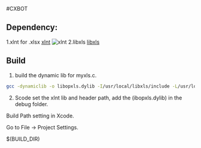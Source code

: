 #CXBOT

## Dependency:

1.xlnt for .xlsx
[xlnt](https://github.com/tfussell/xlnt)
![xlnt](https://user-images.githubusercontent.com/1735211/29433390-f37fa28e-836c-11e7-8a60-f8df4c30b424.png)
2.libxls
[libxls](https://sourceforge.net/projects/libxls/files/)

## Build

1. build the dynamic lib for myxls.c.

```bash
gcc -dynamiclib -o libopxls.dylib -I/usr/local/libxls/include -L/usr/local/libxls/lib -lxlsreader myxls.c
```

2. Scode set the xlnt lib and header path, add the (ibopxls.dylib) in the debug folder.



Build Path setting in Xcode.

Go to File -> Project Settings.

 $(BUILD_DIR) 